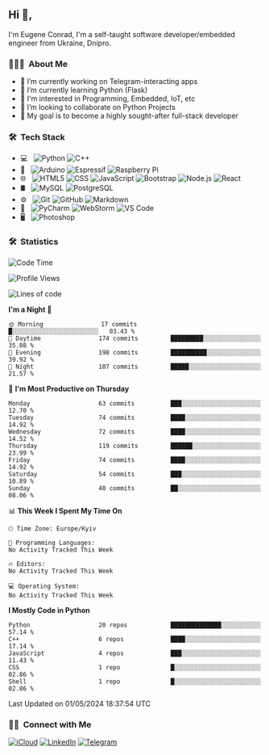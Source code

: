 ## Hi 👋, 
I'm Eugene Conrad, I'm a self-taught software developer/embedded engineer from Ukraine, Dnipro.

### 👨🏻‍💻 &nbsp;About Me

- 🔭 I’m currently working on Telegram-interacting apps
- 🌱 I’m currently learning Python (Flask)
- 📌 I'm interested in Programming, Embedded, IoT, etc
- 🤝 I’m looking to collaborate on Python Projects
- 💪 My goal is to become a highly sought-after full-stack developer
<!-- - 👨‍💻 My blog – [blog.izxv.fun](https://blog.izxv.fun/) -->

### 🛠 &nbsp;Tech Stack

- 💻 &nbsp;
  ![Python](https://img.shields.io/badge/Python-3776AB?style=flat&logo=python&logoColor=white)
  ![C++](https://img.shields.io/badge/C%2B%2B-00599C?style=flat&logo=c%2B%2B&logoColor=white)
- 🧰 &nbsp;
  ![Arduino](https://img.shields.io/badge/Arduino-00979D?style=flat&logo=Arduino&logoColor=white)
  ![Espressif](https://img.shields.io/badge/espressif-E7352C?style=flat&logo=espressif&logoColor=white)
  ![Raspberry Pi](https://img.shields.io/badge/Raspberry%20Pi-A22846?style=flat&logo=Raspberry%20Pi&logoColor=white)
- 🌐 &nbsp;
  ![HTML5](https://img.shields.io/badge/HTML5-E34F26?style=flat&logo=html5&logoColor=white)
  ![CSS](https://img.shields.io/badge/CSS3-1572B6?style=flat&logo=css3&logoColor=white)
  ![JavaScript](https://img.shields.io/badge/JavaScript-F7DF1E?style=flat&logo=javascript&logoColor=black)
  ![Bootstrap](https://img.shields.io/badge/Bootstrap-563D7C?style=flat&logo=bootstrap&logoColor=white)
  ![Node.js](https://img.shields.io/badge/Node.js-43853D?style=flat&logo=node.js&logoColor=white)
  ![React](https://img.shields.io/badge/React-20232A?style=flat&logo=react&logoColor=61DAFB)
- 🛢 &nbsp;
  ![MySQL](https://img.shields.io/badge/MySQL-005C84?style=flat&logo=mysql&logoColor=white)
  ![PostgreSQL](https://img.shields.io/badge/PostgreSQL-316192?style=flat&logo=postgresql&logoColor=white)
- ⚙️ &nbsp;
  ![Git](https://img.shields.io/badge/GIT-E44C30?style=flat&logo=git&logoColor=white)
  ![GitHub](https://img.shields.io/badge/GitHub-100000?style=flat&logo=github&logoColor=white)
  ![Markdown](https://img.shields.io/badge/Markdown-000000?style=flat&logo=markdown&logoColor=white)
- 🔧 &nbsp;
  ![PyCharm](https://img.shields.io/badge/PyCharm-000000.svg?&style=flat&logo=PyCharm&logoColor=white)
  ![WebStorm](https://img.shields.io/badge/WebStorm-000000?style=flat&logo=WebStorm&logoColor=white)
  ![VS Code](https://img.shields.io/badge/Visual_Studio_Code-0078D4?style=flat&logo=visual%20studio%20code&logoColor=white)
- 🖥 &nbsp;
  ![Photoshop](https://img.shields.io/badge/-Photoshop-333333?style=flat&logo=adobe-photoshop)

### 🛠 &nbsp;Statistics

<!--START_SECTION:waka-->
![Code Time](http://img.shields.io/badge/Code%20Time-1%2C039%20hrs%2047%20mins-blue)

![Profile Views](http://img.shields.io/badge/Profile%20Views-5-blue)

![Lines of code](https://img.shields.io/badge/From%20Hello%20World%20I%27ve%20Written-4.8%20million%20lines%20of%20code-blue)

**I'm a Night 🦉** 

```text
🌞 Morning                17 commits          █░░░░░░░░░░░░░░░░░░░░░░░░   03.43 % 
🌆 Daytime                174 commits         █████████░░░░░░░░░░░░░░░░   35.08 % 
🌃 Evening                198 commits         ██████████░░░░░░░░░░░░░░░   39.92 % 
🌙 Night                  107 commits         █████░░░░░░░░░░░░░░░░░░░░   21.57 % 
```
📅 **I'm Most Productive on Thursday** 

```text
Monday                   63 commits          ███░░░░░░░░░░░░░░░░░░░░░░   12.70 % 
Tuesday                  74 commits          ████░░░░░░░░░░░░░░░░░░░░░   14.92 % 
Wednesday                72 commits          ████░░░░░░░░░░░░░░░░░░░░░   14.52 % 
Thursday                 119 commits         ██████░░░░░░░░░░░░░░░░░░░   23.99 % 
Friday                   74 commits          ████░░░░░░░░░░░░░░░░░░░░░   14.92 % 
Saturday                 54 commits          ███░░░░░░░░░░░░░░░░░░░░░░   10.89 % 
Sunday                   40 commits          ██░░░░░░░░░░░░░░░░░░░░░░░   08.06 % 
```


📊 **This Week I Spent My Time On** 

```text
🕑︎ Time Zone: Europe/Kyiv

💬 Programming Languages: 
No Activity Tracked This Week

🔥 Editors: 
No Activity Tracked This Week

💻 Operating System: 
No Activity Tracked This Week
```

**I Mostly Code in Python** 

```text
Python                   20 repos            ██████████████░░░░░░░░░░░   57.14 % 
C++                      6 repos             ████░░░░░░░░░░░░░░░░░░░░░   17.14 % 
JavaScript               4 repos             ███░░░░░░░░░░░░░░░░░░░░░░   11.43 % 
CSS                      1 repo              █░░░░░░░░░░░░░░░░░░░░░░░░   02.86 % 
Shell                    1 repo              █░░░░░░░░░░░░░░░░░░░░░░░░   02.86 % 
```




 Last Updated on 01/05/2024 18:37:54 UTC
<!--END_SECTION:waka-->

### 🤝🏻 &nbsp;Connect with Me

[![iCloud](https://img.shields.io/badge/iCloud-3693F3?style=for-the-badge&logo=iCloud&logoColor=white)](mailto:eugconrad@icloud.com)
[![LinkedIn](https://img.shields.io/badge/LinkedIn-0077B5?style=for-the-badge&logo=linkedin&logoColor=white)](https://www.linkedin.com/in/eugconrad)
[![Telegram](https://img.shields.io/badge/Telegram-2CA5E0?style=for-the-badge&logo=telegram&logoColor=white)](https://t.me/eugconrad)
